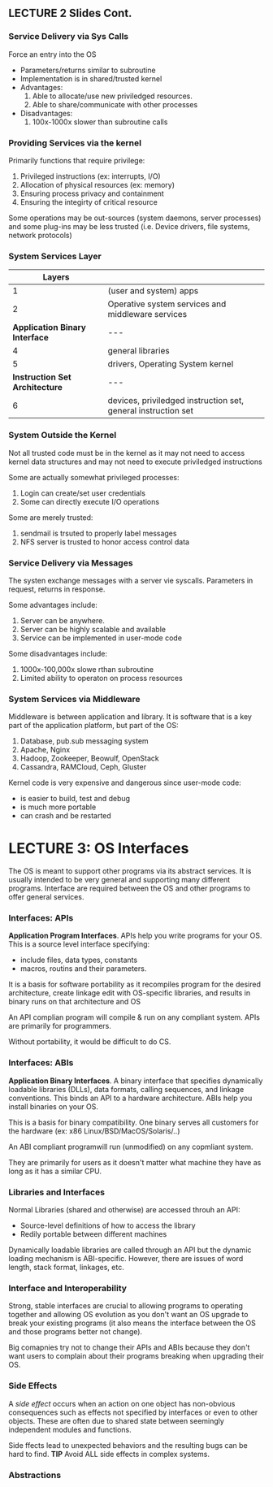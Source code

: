 ## LECTURE 2 Slides Cont.
### Service Delivery via Sys Calls
Force an entry into the OS
- Parameters/returns similar to subroutine
- Implementation is in shared/trusted kernel
- Advantages:
    1. Able to allocate/use new priviledged resources.
    2. Able to share/communicate with other processes
- Disadvantages:
    1. 100x-1000x slower than subroutine calls

### Providing Services via the kernel
Primarily functions that require privilege:
1. Privileged instructions (ex: interrupts, I/O)
2. Allocation of physical resources (ex: memory)
3. Ensuring process privacy and containment
4. Ensuring the integirty of critical resource

Some operations may be out-sources (system daemons, server processes) and some plug-ins may be less trusted (i.e. Device drivers, file systems, network protocols)


### System Services Layer
Layers | |
--- | --- 
1 | (user and system) apps 
2 | Operative system services and middleware services |
 **Application Binary Interface** | ---
4 | general libraries |
5 | drivers, Operating System kernel |
**Instruction Set Architecture** | ---
6 | devices, priviledged instruction set, general instruction set


### System Outside the Kernel 
Not all trusted code must be in the kernel as it may not need to access kernel data structures and may not need to execute priviledged instructions

Some are actually somewhat privileged processes:
1. Login can create/set user credentials
2. Some can directly execute I/O operations

Some are merely trusted:
1. sendmail is trsuted to properly label messages
2. NFS server is trusted to honor access control data

### Service Delivery via Messages
The systen exchange messages with a server vie syscalls. Parameters in request, returns in response. 

Some advantages include:
1. Server can be anywhere.
2. Server can be highly scalable and available
3. Service can be implemented in user-mode code

Some disadvantages include:
1. 1000x-100,000x slowe rthan subroutine
2. Limited ability to operaton on process resources

### System Services via Middleware
Middleware is between application and library. It is software that is a key part of the application platform, but part of the OS:
1. Database, pub.sub messaging system
2. Apache, Nginx
3. Hadoop, Zookeeper, Beowulf, OpenStack
4. Cassandra, RAMCloud, Ceph, Gluster

Kernel code is very expensive and dangerous since user-mode code:
- is easier to build, test and debug
- is much more portable
- can crash and be restarted

# LECTURE 3: OS Interfaces
The OS is meant to support other programs via its abstract services. It is usually intended to be very general and supporting many different programs. Interface are required between the OS and other programs to offer general services.

### Interfaces: APIs
**Application Program Interfaces**. APIs help you write programs for your OS. This is a source level interface specifying: 
- include files, data types, constants 
- macros, routins and their parameters.

It is a basis for software portability as it recompiles program for the desired architecture, create linkage edit with OS-specific libraries, and results in binary runs on that architecture and OS

An API complian program will compile & run on any compliant system. APIs are primarily for programmers.

Without portability, it would be difficult to do CS. 

### Interfaces: ABIs
**Application Binary Interfaces**. A binary interface that specifies dynamically loadable libraries (DLLs), data formats, calling sequences, and linkage conventions. This binds an API to a hardware architecture. ABIs help you install binaries on your OS.

This is a basis for binary compatibility. One binary serves all customers for the hardware (ex: x86 Linux/BSD/MacOS/Solaris/..)

An ABI compliant programwill run (unmodified) on any copmliant system. 

They are primarily for users as it doesn't matter what machine they have as long as it has a similar CPU.

### Libraries and Interfaces
Normal Libraries (shared and otherwise) are accessed throuh an API:
- Source-level definitions of how to access the library
- Redily portable between different machines

Dynamically loadable libraries are called through an API but the dynamic loading mechanism is ABI-specific. However, there are issues of word length, stack format, linkages, etc.

### Interface and Interoperability
Strong, stable interfaces are crucial to allowing programs to operating together and allowing OS evolution as you don't want an OS upgrade to break your existing programs (it also means the interface between the OS and those programs better not change).

Big comapnies try not to change their APIs and ABIs because they don't want users to complain about their programs breaking when upgrading their OS.

### Side Effects
A *side effect* occurs when an action on one object has non-obvious consequences such as effects not specified by interfaces or even to other objects. These are often due to shared state between seemingly independent modules and functions.

Side ffects lead to unexpected behaviors and the resulting bugs can be hard to find. **TIP** Avoid ALL side effects in complex systems.

### Abstractions
